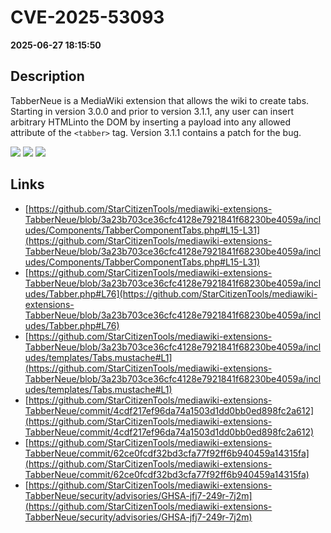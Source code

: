 # CVE-2025-53093

**2025-06-27 18:15:50**

## Description
TabberNeue is a MediaWiki extension that allows the wiki to create tabs. Starting in version 3.0.0 and prior to version 3.1.1, any user can insert arbitrary HTMLinto the DOM by inserting a payload into any allowed attribute of the `<tabber>` tag. Version 3.1.1 contains a patch for the bug.

![](https://img.shields.io/static/v1?label=Score&message=8.6&color=red)
![](https://img.shields.io/static/v1?label=Severity&message=HIGH&color=red)
![](https://img.shields.io/static/v1?label=CWE&message=XSS&color=green)

## Links
- [https://github.com/StarCitizenTools/mediawiki-extensions-TabberNeue/blob/3a23b703ce36cfc4128e7921841f68230be4059a/includes/Components/TabberComponentTabs.php#L15-L31](https://github.com/StarCitizenTools/mediawiki-extensions-TabberNeue/blob/3a23b703ce36cfc4128e7921841f68230be4059a/includes/Components/TabberComponentTabs.php#L15-L31)
- [https://github.com/StarCitizenTools/mediawiki-extensions-TabberNeue/blob/3a23b703ce36cfc4128e7921841f68230be4059a/includes/Tabber.php#L76](https://github.com/StarCitizenTools/mediawiki-extensions-TabberNeue/blob/3a23b703ce36cfc4128e7921841f68230be4059a/includes/Tabber.php#L76)
- [https://github.com/StarCitizenTools/mediawiki-extensions-TabberNeue/blob/3a23b703ce36cfc4128e7921841f68230be4059a/includes/templates/Tabs.mustache#L1](https://github.com/StarCitizenTools/mediawiki-extensions-TabberNeue/blob/3a23b703ce36cfc4128e7921841f68230be4059a/includes/templates/Tabs.mustache#L1)
- [https://github.com/StarCitizenTools/mediawiki-extensions-TabberNeue/commit/4cdf217ef96da74a1503d1dd0bb0ed898fc2a612](https://github.com/StarCitizenTools/mediawiki-extensions-TabberNeue/commit/4cdf217ef96da74a1503d1dd0bb0ed898fc2a612)
- [https://github.com/StarCitizenTools/mediawiki-extensions-TabberNeue/commit/62ce0fcdf32bd3cfa77f92ff6b940459a14315fa](https://github.com/StarCitizenTools/mediawiki-extensions-TabberNeue/commit/62ce0fcdf32bd3cfa77f92ff6b940459a14315fa)
- [https://github.com/StarCitizenTools/mediawiki-extensions-TabberNeue/security/advisories/GHSA-jfj7-249r-7j2m](https://github.com/StarCitizenTools/mediawiki-extensions-TabberNeue/security/advisories/GHSA-jfj7-249r-7j2m)
